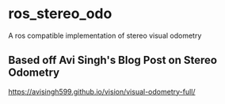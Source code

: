 # ros_stereo_odo
A ros compatible implementation of stereo visual odometry 


## Based off Avi Singh's Blog Post on Stereo Odometry
https://avisingh599.github.io/vision/visual-odometry-full/
